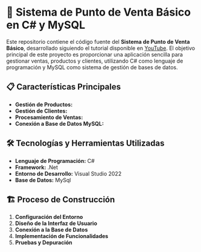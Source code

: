# 🛒 Sistema de Punto de Venta Básico en C# y MySQL

Este repositorio contiene el código fuente del **Sistema de Punto de Venta Básico**, desarrollado siguiendo el tutorial disponible en [YouTube](https://www.youtube.com/watch?v=pCyDSo7XJj4). El objetivo principal de este proyecto es proporcionar una aplicación sencilla para gestionar ventas, productos y clientes, utilizando C# como lenguaje de programación y MySQL como sistema de gestión de bases de datos.
## 📋 Características Principales

- **Gestión de Productos:** 
- **Gestión de Clientes:** 
- **Procesamiento de Ventas:** 
- **Conexión a Base de Datos MySQL:** 

## 🛠️ Tecnologías y Herramientas Utilizadas

- **Lenguaje de Programación:** C# 
- **Framework:** .Net 
- **Entorno de Desarrollo:** Visual Studio 2022
- **Base de Datos:** MySql

## 🏗️ Proceso de Construcción

1. **Configuración del Entorno**
2. **Diseño de la Interfaz de Usuario**
3. **Conexión a la Base de Datos**
4. **Implementación de Funcionalidades**
5. **Pruebas y Depuración**
